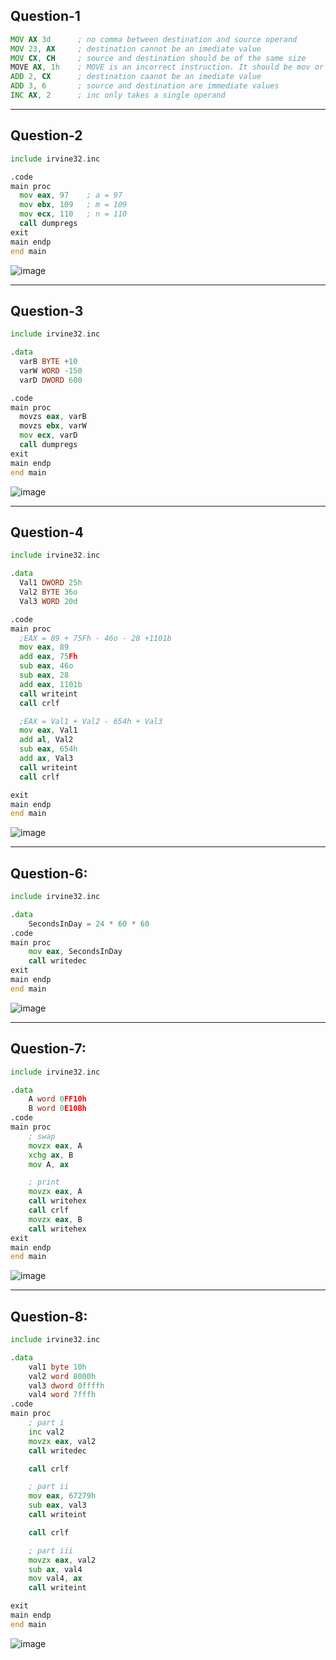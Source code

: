 ## Question-1
```.asm
MOV AX 3d      ; no comma between destination and source operand 
MOV 23, AX     ; destination cannot be an imediate value
MOV CX, CH     ; source and destination should be of the same size
MOVE AX, 1h    ; MOVE is an incorrect instruction. It should be mov or MOV
ADD 2, CX      ; destination caanot be an imediate value
ADD 3, 6       ; source and destination are immediate values
INC AX, 2      ; inc only takes a single operand
```
***

## Question-2
```.asm
include irvine32.inc

.code
main proc
  mov eax, 97    ; a = 97
  mov ebx, 109   ; m = 109
  mov ecx, 110   ; n = 110
  call dumpregs
exit
main endp
end main
```
![image](https://github.com/user-attachments/assets/22681c11-a198-4171-81ea-ee9e5b89db84)


***
## Question-3
```.asm
include irvine32.inc

.data
  varB BYTE +10
  varW WORD -150
  varD DWORD 600

.code
main proc
  movzs eax, varB
  movzs ebx, varW
  mov ecx, varD
  call dumpregs
exit
main endp
end main
```
![image](https://github.com/user-attachments/assets/469f2dd6-7f1e-4662-b4c8-028124ddf6c1)


***

## Question-4
```.asm
include irvine32.inc

.data
  Val1 DWORD 25h
  Val2 BYTE 36o
  Val3 WORD 20d

.code
main proc
  ;EAX = 89 + 75Fh - 46o - 28 +1101b
  mov eax, 89
  add eax, 75Fh
  sub eax, 46o
  sub eax, 28
  add eax, 1101b
  call writeint
  call crlf

  ;EAX = Val1 + Val2 - 654h + Val3
  mov eax, Val1
  add al, Val2
  sub eax, 654h
  add ax, Val3
  call writeint
  call crlf

exit
main endp
end main
```
![image](https://github.com/user-attachments/assets/71a10eaa-2945-4e35-90bd-f4661bd8ce69)


***

## Question-6:
```.asm
include irvine32.inc

.data
	SecondsInDay = 24 * 60 * 60
.code
main proc
	mov eax, SecondsInDay
	call writedec
exit
main endp
end main
```
![image](https://github.com/user-attachments/assets/7cab9828-b2f3-4fdb-9c15-eb79645b6783)


***

## Question-7:
```.asm
include irvine32.inc

.data
	A word 0FF10h
	B word 0E10Bh
.code
main proc
	; swap
	movzx eax, A
	xchg ax, B
	mov A, ax

	; print
	movzx eax, A
	call writehex
	call crlf
	movzx eax, B
	call writehex
exit
main endp
end main
```
![image](https://github.com/user-attachments/assets/5a1550d3-6ccc-41a2-903c-1eb450721858)


***

## Question-8:
```.asm
include irvine32.inc

.data
	val1 byte 10h
	val2 word 8000h
	val3 dword 0ffffh
	val4 word 7fffh
.code
main proc
	; part i
	inc val2
	movzx eax, val2
	call writedec

	call crlf

	; part ii
	mov eax, 67279h
	sub eax, val3
	call writeint

	call crlf

	; part iii
	movzx eax, val2
	sub ax, val4
	mov val4, ax
	call writeint

exit
main endp
end main
```
![image](https://github.com/user-attachments/assets/c499ec63-f915-4258-aed3-fa48bf9b0fde)
